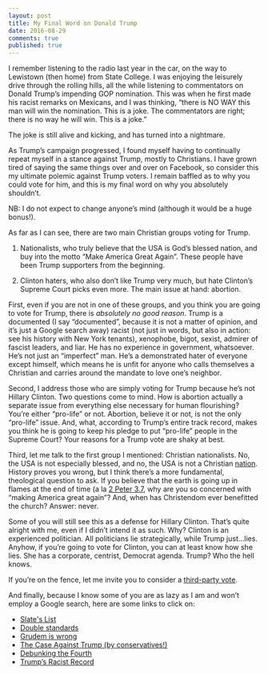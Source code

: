 ```yaml
---
layout: post
title: My Final Word on Donald Trump
date: 2016-08-29
comments: true
published: true
---
```



I remember listening to the radio last year in the car, on the way to Lewistown (then home) from State College. I was enjoying the leisurely drive through the rolling hills, all the while listening to commentators on Donald Trump’s impending GOP nomination. This was when he first made his racist remarks on Mexicans, and I was thinking, “there is NO WAY this man will win the nomination. This is a joke. The commentators are right; there is no way he will win. This is a joke.”

The joke is still alive and kicking, and has turned into a nightmare.

As Trump’s campaign progressed, I found myself having to continually repeat myself in a stance against Trump, mostly to Christians. I have grown tired of saying the same things over and over on Facebook, so consider this my ultimate polemic against Trump voters. I remain baffled as to why you could vote for him, and this is my final word on why you absolutely shouldn’t.

NB: I do not expect to change anyone’s mind (although it would be a huge bonus!).

As far as I can see, there are two main Christian groups voting for Trump.

1. Nationalists, who truly believe that the USA is God’s blessed nation, and buy into the motto “Make America Great Again”. These people have been Trump supporters from the beginning.

2. Clinton haters, who also don’t like Trump very much, but hate Clinton’s Supreme Court picks even more. The main issue at hand: abortion.

First, even if you are not in one of these groups, and you think you are going to vote for Trump, there is _absolutely no good reason_. Trump is a documented (I say “documented”, because it is not a matter of opinion, and it’s just a Google search away) racist (not just in words, but also in action: see his history with New York tenants), xenophobe, bigot, sexist, admirer of fascist leaders, and liar. He has no experience in government, whatsoever. He’s not just an “imperfect” man. He’s a demonstrated hater of everyone except himself, which means he is unfit for anyone who calls themselves a Christian and carries around the mandate to love one’s neighbor.

Second, I address those who are simply voting for Trump because he’s not Hillary Clinton. Two questions come to mind. How is abortion actually a separate issue from everything else necessary for human flourishing? You’re either “pro-life” or not. Abortion, believe it or not, is not the only “pro-life” issue. And, what, according to Trump’s entire track record, makes you think he is going to keep his pledge to put “pro-life” people in the Supreme Court? Your reasons for a Trump vote are shaky at best.

Third, let me talk to the first group I mentioned: Christian nationalists. No, the USA is not especially blessed, and no, the USA is not a Christian [nation](https://sabrinapeters.net/2015/07/02/i-pledge-allegiance/). History proves you wrong, but I think there’s a more fundamental, theological question to ask. If you believe that the earth is going up in flames at the end of time (a la [2 Peter 3.7](https://www.biblegateway.com/passage/?search=2+Peter+3), why are you so concerned with “making America great again”? And, when has Christendom ever benefitted the church? Answer: never.

Some of you will still see this as a defense for Hillary Clinton. That’s quite alright with me, even if I didn’t intend it as such. Why? Clinton is an experienced politician. All politicians lie strategically, while Trump just…lies. Anyhow, if you’re going to vote for Clinton, you can at least know how she lies. She has a corporate, centrist, Democrat agenda. Trump? Who the hell knows.

If you’re on the fence, let me invite you to consider a [third-party vote](https://medium.com/@katylevinson/why-you-can-and-should-vote-3rd-party-in-some-states-908326575c6b#.di000g393).

And finally, because I know some of you are as lazy as I am and won’t employ a Google search, here are some links to click on:

- [Slate's List](http://www.slate.com/articles/news_and_politics/cover_story/2016/07/donald_trump_is_unfit_to_be_president_here_are_141_reasons_why.html)
- [Double standards](http://www.theatlantic.com/politics/archive/2016/08/evangelical-christians-trump-bill-clinton-apology/495224/)
- [Grudem is wrong](http://www.patheos.com/blogs/eidos/2016/07/a-good-man-justifies-a-wicked-deed-grudem-on-trump/)
- [The Case Against Trump (by conservatives!)](http://theresurgent.com/the-case-against-trump/)
- [Debunking the Fourth](http://universityabbey.org/blog/8th-annual-debunking-the-fourth/)
- [Trump’s Racist Record](http://www.nytimes.com/2016/07/24/opinion/sunday/is-donald-trump-a-racist.html?_r=0)
